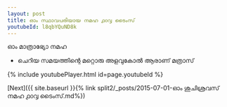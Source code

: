 ```yaml
---
layout: post
title: ഓം സ്ഥാവപരിയായ നമഹ ൧൦൮ ടൈംസ്
youtubeId: l8qbYQuND8k
---
```

 
 
 ഓം മാത്രാഭ്യോ നമഹ 
 
 -  ചെറിയ സമയത്തിന്റെ മറ്റൊരു അളവുകോൽ ആരാണ് മത്രാസ് 
 
  
 
  
 
 
 
 
 
 


{% include youtubePlayer.html id=page.youtubeId %}
 
[Next]({{ site.baseurl }}{% link  split2/_posts/2015-07-01-ഓം ശുചിശ്രവസ് നമഹ ൧൦൮ ടൈംസ്.md%})
 
